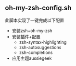 ## oh-my-zsh-config.sh
此脚本实现了一键完成以下配置
- 安装zsh+oh-my-zsh
- 安装插件+配置
  - zsh-syntax-highlighting
  - zsh-autosuggestions
  - zsh-completions
- 应用主题aussiegeek
